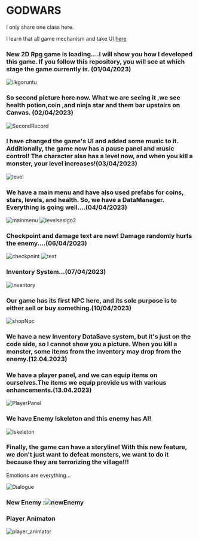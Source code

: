 # GODWARS
  I only share one class here.
 
 I learn that all game mechanism and take UI [here](https://www.udemy.com/course/unity-2d-rpg-oyun-yapm/)

### New 2D Rpg game is loading....I will show you how I developed this game. If you follow this repository, you will see at which stage the game currently is. (01/04/2023)

![ilkgoruntu](https://user-images.githubusercontent.com/71084430/229316298-ea4cd19d-bef2-4681-b552-71d4c9c31503.png)

### So second picture here now. What we are seeing it ,we see health potion,coin ,and ninja star and them bar upstairs on Canvas. (02/04/2023)


![SecondRecord](https://user-images.githubusercontent.com/71084430/229352628-e2fdf9a4-cbfb-4d05-8edc-88d8ac6168b8.png)

### I have changed the game's UI and added some music to it. Additionally, the game now has a pause panel and music control! The character also has a level now, and when you kill a monster, your level increases!(03/04/2023)


![level](https://user-images.githubusercontent.com/71084430/229563683-ea825b5c-e6e6-4990-8c73-af4a31449001.png)


### We have a main menu and have also used prefabs for coins, stars, levels, and health. So, we have a DataManager. Everything is going well....(04/04/2023)


![mainmenu](https://user-images.githubusercontent.com/71084430/230137786-b6c9ab9f-6455-4e88-9a71-b31a97be8783.png)
![levelsesign2](https://user-images.githubusercontent.com/71084430/230137791-cd5e1002-0676-47ee-aa34-991ecb4bbcd8.png)

### Checkpoint and damage text are new! Damage randomly hurts the enemy....(06/04/2023)
![checkpoint](https://user-images.githubusercontent.com/71084430/230436027-fb612919-9606-4f44-b67c-5dc071b719eb.png)
![text](https://user-images.githubusercontent.com/71084430/230436034-46e22a83-ca23-4b1f-bf54-00506ac01c8f.png)

### Inventory System...(07/04/2023)

![inventory](https://user-images.githubusercontent.com/71084430/230641465-1c06803b-78ca-4e36-a95f-f6e8a64718fc.png)

 ### Our game has its first NPC here, and its sole purpose is to either sell or buy something.(10/04/2023)

![shopNpc](https://user-images.githubusercontent.com/71084430/230811960-e6ef40fb-a58a-4f6d-a9cd-eb064e45946e.png)


### We have a new Inventory DataSave system, but it's just on the code side, so I cannot show you a picture. When you kill a monster, some items from the inventory may drop from the enemy.(12.04.2023)


### We have a player panel, and we can equip items on ourselves.The items we equip provide us with various enhancements.(13.04.2023)
![PlayerPanel](https://user-images.githubusercontent.com/71084430/231735056-fbc44769-14fe-4987-8459-fe206fdd2813.png)

### We have Enemy Iskeleton and this enemy has AI!
![Iskeleton](https://user-images.githubusercontent.com/71084430/232152728-5755ac07-1fdf-4083-b183-b2ebf968fa37.png)

### Finally, the game can have a storyline! With this new feature, we don't just want to defeat monsters, we want to do it because they are terrorizing the village!!!
Emotions are everything...

![Dialogue](https://user-images.githubusercontent.com/71084430/232229785-5b6c6532-bf35-45c3-9e7c-46dce7df8e30.png)

### New Enemy :![newEnemy](https://user-images.githubusercontent.com/71084430/232294814-79004424-0bd8-487e-9e5f-2f950da69f3a.png)

### Player Animaton
![player_animator](https://user-images.githubusercontent.com/71084430/232814117-b5dbf167-9afd-4fcf-a2a3-bf37b4b53425.png)



